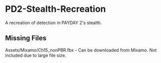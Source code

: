 # PD2-Stealth-Recreation
 A recreation of detection in PAYDAY 2's stealth.

## Missing Files
Assets/Mixamo/Ch15_nonPBR.fbx - Can be downloaded from Mixamo. Not included due to large file size.
